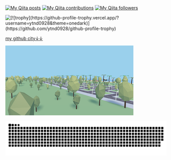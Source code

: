 [![My Qiita posts](https://qiita-badge.apiapi.app/s/ytnd0928/posts.svg)](http://qiita.com/ytnd0928) [![My Qiita contributions](https://qiita-badge.apiapi.app/s/ytnd0928/contributions.svg)](http://qiita.com/tynd0928) [![My Qiita followers](https://qiita-badge.apiapi.app/s/ytnd0928/followers.svg)](http://qiita.com/ytnd0928)

<div>
<p>
  <a href="https://twitter.com/nodachan9" target="_blank">
  </a>
</p>
<a href="https://github.com/anuraghazra/github-readme-stats">
  <img align="left" src="https://github-readme-stats.vercel.app/api/top-langs/?username=ytnd0928&theme=highcontrast" />
</a>

<a href="https://github.com/ytnd0928" target="_blank">

</a>
  <p>[![trophy](https://github-profile-trophy.vercel.app/?username=ytnd0928&theme=onedark)](https://github.com/ytnd0928/github-profile-trophy)</p>
<p>
  <a href="https://honzaap.github.io/GithubCity/?name=ytnd0928&year=2023">
    my github city↓↓
    <p>
    <img src="city.png" />
    </p>
  </a>
</p>

<img src="github-user-contribution.svg" />
  




</div>








